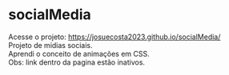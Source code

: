 # socialMedia
Acesse o projeto: https://josuecosta2023.github.io/socialMedia/
<br>
Projeto de midias sociais.
<br>
Aprendi o conceito de animações em CSS.
<br>
Obs: link dentro da pagina estão inativos.

